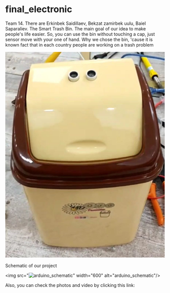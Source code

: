 # final_electronic
Team 14. There are Erkinbek Saidillaev, Bekzat zamirbek uulu, Baiel Saparaliev.
The Smart Trash Bin. The main goal of our idea to make people's life easier. So, you can use the bin without touching a cap, 
just sensor move with your one of hand.
Why we chose the bin, 'cause it is known fact that in each country people are working on a trash problem

<img src="https://github.com/bekzatzamirbekuulu/final_electronic/blob/main/photo_2022-06-03_16-31-41.jpg" width="600" alt="arduino_schematic"/>


Schematic of our project

<img src="<img src="https://github.com/bekzatzamirbekuulu/final_electronic/blob/main/scheme.jpg" width="600" alt="arduino_schematic"/>" width="600" alt="arduino_schematic"/>


Also, you can check the photos and video by clicking this link:

